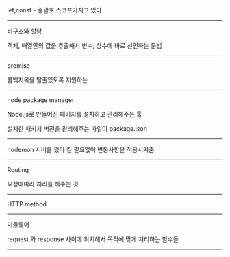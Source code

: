 let,const - 중괄호 스코프가지고 있다

---

비구조와 할당

객체, 배열안의 값을 추출해서 변수, 상수에 바로 선언하는 문법

---

promise 

콜백지옥을 탈출있도록 지원하는 

---

node package manager

Node.js로 만들어진 패키지를 설치하고 관리해주는 툴

설치한 패키지 버전을 관리해주는 파일이 package.json

---

nodemon 
서버를 껐다 킬 필요없이 변동사항을 적용시켜줌

---

Routing

요청에따라 처리를 해주는 것

---

HTTP method

---

미들웨어

request 와 response 사이에 위치해서
목적에 맞게 처리하는 함수들

---

